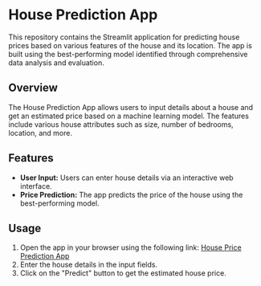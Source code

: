 # House Prediction App

This repository contains the Streamlit application for predicting house prices based on various features of the house and its location. The app is built using the best-performing model identified through comprehensive data analysis and evaluation.

## Overview

The House Prediction App allows users to input details about a house and get an estimated price based on a machine learning model. The features include various house attributes such as size, number of bedrooms, location, and more.

## Features

- **User Input:** Users can enter house details via an interactive web interface.
- **Price Prediction:** The app predicts the price of the house using the best-performing model.

## Usage

1. Open the app in your browser using the following link: [House Price Prediction App](https://predictionapp-team17.streamlit.app/)
2. Enter the house details in the input fields.
3. Click on the "Predict" button to get the estimated house price.
